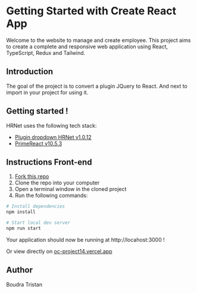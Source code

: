 # Getting Started with Create React App

Welcome to the website to manage and create employee. This project aims to create a complete and responsive web application using React, TypeScript, Redux and Tailwind.

## Introduction

The goal of the project is to convert a plugin JQuery to React. And next to import in your project for using it.

## Getting started !

HRNet uses the following tech stack:

- [Plugin dropdown HRNet v1.0.12](https://www.npmjs.com/package/hrnet_plugin_boudra_tristan)
- [PrimeReact v10.5.3](https://primereact.org/)

## Instructions Front-end

1. [Fork this repo](https://github.com/Tristan-Boudra/OC-project14)
1. Clone the repo into your computer
1. Open a terminal window in the cloned project
1. Run the following commands:

```bash
# Install dependencies
npm install

# Start local dev server
npm run start
```

Your application should now be running at http://locahost:3000 !

Or view directly on [oc-project14.vercel.app](https://oc-project14.vercel.app/)

## Author

Boudra Tristan
